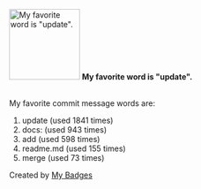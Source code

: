 <img src="https://my-badges.github.io/my-badges/favorite-word.png" alt="My favorite word is &quot;update&quot;." title="My favorite word is &quot;update&quot;." width="128">
<strong>My favorite word is &quot;update&quot;.</strong>
<br><br>

My favorite commit message words are:

1. update (used 1841 times)
2. docs: (used 943 times)
3. add (used 598 times)
4. readme.md (used 155 times)
5. merge (used 73 times)


Created by <a href="https://github.com/my-badges/my-badges">My Badges</a>